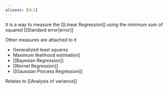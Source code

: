 ```yaml
---
aliases: [OLS]
---
```


It is a way to measure the [[Linear Regression]] using the minimum sum of squared [[Standard error|error]]

Other measures are attached to it

- Generalized least squares
- Maximum likelihood estimation]
- [[Bayesian Regression]]
- [[Kernel Regression]]
- [[Gaussian Process Regression]]

Relates to [[Analysis of variance]]